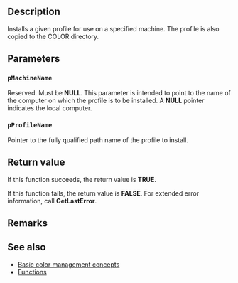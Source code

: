 ## Description

Installs a given profile for use on a specified machine. The profile is also copied to the COLOR directory.

## Parameters

### `pMachineName`

Reserved. Must be **NULL**. This parameter is intended to point to the name of the computer on which the profile is to be installed. A **NULL** pointer indicates the local computer.

### `pProfileName`

Pointer to the fully qualified path name of the profile to install.

## Return value

If this function succeeds, the return value is **TRUE**.

If this function fails, the return value is **FALSE**. For extended error information, call **GetLastError**.

## Remarks

## See also

* [Basic color management concepts](https://learn.microsoft.com/windows/win32/wcs/basic-color-management-concepts)
* [Functions](https://learn.microsoft.com/windows/win32/wcs/functions)